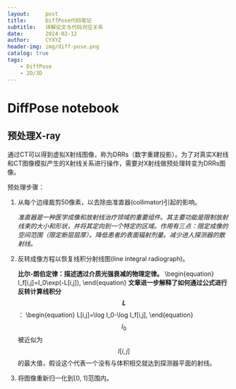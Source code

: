 ```yaml
---
layout:     post
title:      DiffPose代码笔记
subtitle:   详解论文与代码对应关系
date:       2024-02-12
author:     CYXYZ
header-img: img/diff-pose.png
catalog: true
tags:
    - DiffPose
    - 2D/3D
---
```



# DiffPose notebook

## 预处理X-ray

通过CT可以得到虚拟X射线图像，称为DRRs（数字重建投影）。为了对真实X射线和CT图像模拟产生的X射线关系进行操作，需要对X射线做预处理转变为DRRs图像。

预处理步骤：

1. 从每个边缘裁剪50像素，以去除由准直器(collimator)引起的影响。

   *准直器是一种医学成像和放射线治疗领域的重要组件。其主要功能是限制放射线束的大小和形状，并将其定向到一个特定的区域。作用有三点：限定成像的空间范围（限定断层层厚）。降低患者的表面辐射剂量。减少进人探测器的散射线。*

2. 反转成像方程以恢复线积分射线图(line integral radiograph)。

   **比尔-朗伯定律：描述透过介质光强衰减的物理定律。**
   \begin{equation}
   I_f[i,j]=I_0\exp(-L[i,j]),
   \end{equation}
   **文章进一步解释了如何通过公式进行反转计算线积分$$L$$**：
   \begin{equation}
   L[i,j]=\log I_0-\log I_f[i,j],
   \end{equation}
   $$I_0$$被近似为$$I[i,j]$$的最大值，假设这个代表一个没有与体积相交就达到探测器平面的射线。

4. 将图像重新归一化到[0, 1]范围内。
